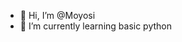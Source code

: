 - 👋 Hi, I’m @Moyosi
- 🌱 I’m currently learning basic python   

<!---
Moyosi/Moyosi is a ✨ special ✨ repository because its `README.md` (this file) appears on your GitHub profile.
You can click the Preview link to take a look at your changes.
--->
